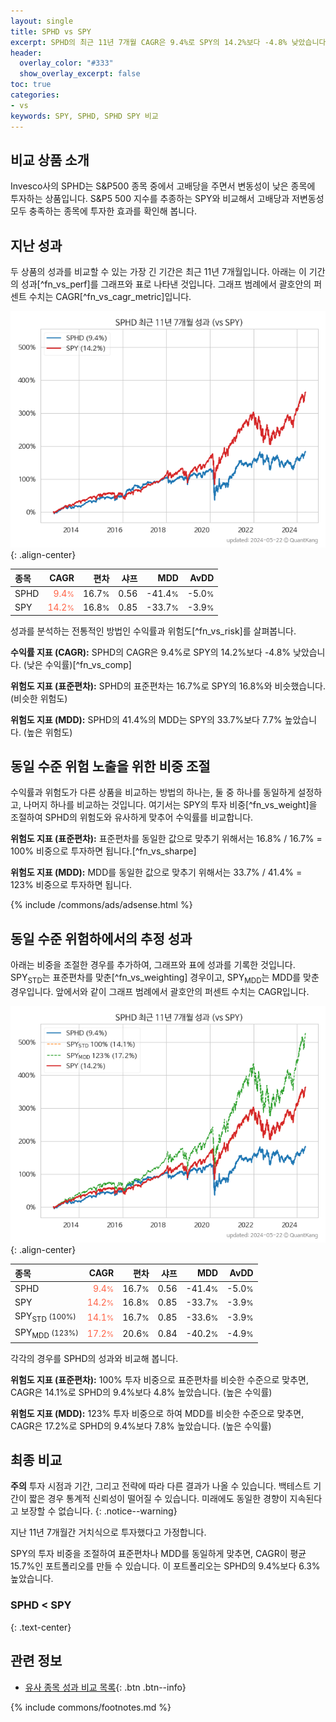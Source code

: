 ```yaml
---
layout: single
title: SPHD vs SPY
excerpt: SPHD의 최근 11년 7개월 CAGR은 9.4%로 SPY의 14.2%보다 -4.8% 낮았습니다.
header:
  overlay_color: "#333"
  show_overlay_excerpt: false
toc: true
categories:
- vs
keywords: SPY, SPHD, SPHD SPY 비교
---
```


## 비교 상품 소개


Invesco사의 SPHD는 S&P500 종목 중에서 고배당을 주면서 변동성이 낮은 종목에 투자하는 상품입니다. S&P5 500 지수를 추종하는 SPY와 비교해서 고배당과 저변동성 모두 충족하는 종목에 투자한 효과를 확인해 봅니다.



## 지난 성과

두 상품의 성과를 비교할 수 있는 가장 긴 기간은 최근 11년 7개월입니다. 아래는 이 기간의 성과[^fn_vs_perf]를 그래프와 표로 나타낸 것입니다.
그래프 범례에서 괄호안의 퍼센트 수치는 CAGR[^fn_vs_cagr_metric]입니다.

![SPHD](/vs/images/sphd-vs-spy_dual.png){: .align-center}

| **종목** | **CAGR** | **편차** | **샤프** | **MDD** | **AvDD** |
| :------------ | ------: | -----------: | -------: | ------: | -------: |
| SPHD | <span style="color: tomato">9.4<small>%</small></span> | 16.7<small>%</small> | 0.56 | -41.4<small>%</small> | -5.0<small>%</small> |
| SPY | <span style="color: tomato">14.2<small>%</small></span> | 16.8<small>%</small> | 0.85 | -33.7<small>%</small> | -3.9<small>%</small> |

<!-- more -->


성과를 분석하는 전통적인 방법인 수익률과 위험도[^fn_vs_risk]를 살펴봅니다.

**수익률 지표 (CAGR):** SPHD의 CAGR은 9.4%로 SPY의 14.2%보다 -4.8% 낮았습니다. (낮은 수익률)[^fn_vs_comp]

**위험도 지표 (표준편차):** SPHD의 표준편차는 16.7%로 SPY의 16.8%와 비슷했습니다. (비슷한 위험도)

**위험도 지표 (MDD):** SPHD의 41.4%의 MDD는 SPY의 33.7%보다 7.7% 높았습니다. (높은 위험도)



## 동일 수준 위험 노출을 위한 비중 조절

수익률과 위험도가 다른 상품을 비교하는 방법의 하나는, 둘 중 하나를 동일하게 설정하고, 나머지 하나를 비교하는 것입니다.
여기서는 SPY의 투자 비중[^fn_vs_weight]을 조절하여 SPHD의 위험도와 유사하게 맞추어 수익률를 비교합니다.

**위험도 지표 (표준편차):** 표준편차를 동일한 값으로 맞추기 위해서는 16.8% / 16.7% = 100% 비중으로 투자하면 됩니다.[^fn_vs_sharpe]

**위험도 지표 (MDD):** MDD를 동일한 값으로 맞추기 위해서는 33.7% / 41.4% = 123% 비중으로 투자하면 됩니다.


{% include /commons/ads/adsense.html %}



## 동일 수준 위험하에서의 추정 성과

아래는 비중을 조절한 경우를 추가하여, 그래프와 표에 성과를 기록한 것입니다.
SPY<sub>STD</sub>는 표준편차를 맞춘[^fn_vs_weighting] 경우이고, SPY<sub>MDD</sub>는 MDD를 맞춘 경우입니다.
앞에서와 같이 그래프 범례에서 괄호안의 퍼센트 수치는 CAGR입니다.


![SPHD](/vs/images/sphd-vs-spy.png){: .align-center}



| **종목** | **CAGR** | **편차** | **샤프** | **MDD** | **AvDD** |
| :------------ | ------: | -----------: | -------: | ------: | -------: |
| SPHD | <span style="color: tomato">9.4<small>%</small></span> | 16.7<small>%</small> | 0.56 | -41.4<small>%</small> | -5.0<small>%</small> |
| SPY | <span style="color: tomato">14.2<small>%</small></span> | 16.8<small>%</small> | 0.85 | -33.7<small>%</small> | -3.9<small>%</small> |
| SPY<sub>STD</sub> <small>(100%)</small> | <span style="color: tomato">14.1<small>%</small></span> | 16.7<small>%</small> | 0.85 | -33.6<small>%</small> | -3.9<small>%</small> |
| SPY<sub>MDD</sub> <small>(123%)</small> | <span style="color: tomato">17.2<small>%</small></span> | 20.6<small>%</small> | 0.84 | -40.2<small>%</small> | -4.9<small>%</small> |



각각의 경우를 SPHD의 성과와 비교해 봅니다.

**위험도 지표 (표준편차):** 100% 투자 비중으로 표준편차를 비슷한 수준으로 맞추면, CAGR은 14.1%로 SPHD의 9.4%보다 4.8% 높았습니다. (높은 수익률)

**위험도 지표 (MDD):** 123% 투자 비중으로 하여 MDD를 비슷한 수준으로 맞추면, CAGR은 17.2%로 SPHD의 9.4%보다 7.8% 높았습니다. (높은 수익률)




## 최종 비교

**주의** 투자 시점과 기간, 그리고 전략에 따라 다른 결과가 나올 수 있습니다. 백테스트 기간이 짧은 경우 통계적 신뢰성이 떨어질 수 있습니다. 미래에도 동일한 경향이 지속된다고 보장할 수 없습니다.
{: .notice--warning}

지난 11년 7개월간 거치식으로 투자했다고 가정합니다.

SPY의 투자 비중을 조절하여 표준편차나 MDD를 동일하게 맞추면, CAGR이 평균 15.7%인 포트폴리오를 만들 수 있습니다.
이 포트폴리오는 SPHD의 9.4%보다 6.3% 높았습니다.

### SPHD	&lt; SPY
{: .text-center}


## 관련 정보

- [유사 종목 성과 비교 목록](/vs/){: .btn .btn--info}

{% include commons/footnotes.md %}